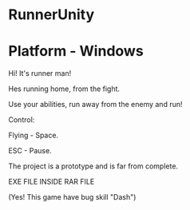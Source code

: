 # RunnerUnity
# Platform - Windows

Hi! It's runner man!

Hes running home, from the fight.

Use your abilities, run away from the enemy and run!

Control:

Flying - Space.

ESC - Pause.




The project is a prototype and is far from complete.

EXE FILE INSIDE RAR FILE

(Yes! This game have bug skill "Dash")
